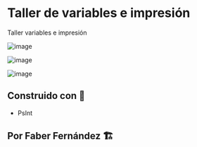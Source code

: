 # Taller de variables e impresión
Taller variables e impresión 


![image](https://user-images.githubusercontent.com/76182994/199121894-73c218ce-2270-47ff-90c8-9f50bb0a04e5.png)

![image](https://user-images.githubusercontent.com/76182994/199122043-d4df9d4e-4132-4833-aaea-50fce1018413.png)

![image](https://user-images.githubusercontent.com/76182994/199121806-e2816be3-20ac-4a8b-942d-2f22c782853d.png)

## Construido con :wrench:

- PsInt 

## Por Faber Fernández :building_construction:

